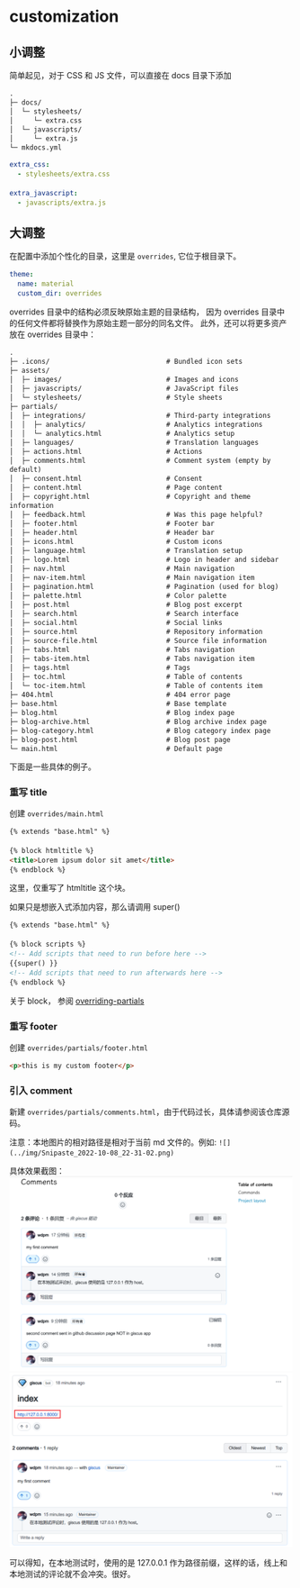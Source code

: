 # customization

## 小调整

简单起见，对于 CSS 和 JS 文件，可以直接在 docs 目录下添加

```
.
├─ docs/
│  └─ stylesheets/
│     └─ extra.css
│  └─ javascripts/
│     └─ extra.js
└─ mkdocs.yml
```

```yaml
extra_css:
  - stylesheets/extra.css

extra_javascript:
  - javascripts/extra.js
```

## 大调整

在配置中添加个性化的目录，这里是 `overrides`, 它位于根目录下。

```yaml
theme:
  name: material
  custom_dir: overrides
```

overrides 目录中的结构必须反映原始主题的目录结构， 因为 overrides 目录中的任何文件都将替换作为原始主题一部分的同名文件。 此外，还可以将更多资产放在 overrides 目录中：

```
.
├─ .icons/                             # Bundled icon sets
├─ assets/
│  ├─ images/                          # Images and icons
│  ├─ javascripts/                     # JavaScript files
│  └─ stylesheets/                     # Style sheets
├─ partials/
│  ├─ integrations/                    # Third-party integrations
│  │  ├─ analytics/                    # Analytics integrations
│  │  └─ analytics.html                # Analytics setup
│  ├─ languages/                       # Translation languages
│  ├─ actions.html                     # Actions
│  ├─ comments.html                    # Comment system (empty by default)
│  ├─ consent.html                     # Consent
│  ├─ content.html                     # Page content
│  ├─ copyright.html                   # Copyright and theme information
│  ├─ feedback.html                    # Was this page helpful?
│  ├─ footer.html                      # Footer bar
│  ├─ header.html                      # Header bar
│  ├─ icons.html                       # Custom icons
│  ├─ language.html                    # Translation setup
│  ├─ logo.html                        # Logo in header and sidebar
│  ├─ nav.html                         # Main navigation
│  ├─ nav-item.html                    # Main navigation item
│  ├─ pagination.html                  # Pagination (used for blog)
│  ├─ palette.html                     # Color palette
│  ├─ post.html                        # Blog post excerpt
│  ├─ search.html                      # Search interface
│  ├─ social.html                      # Social links
│  ├─ source.html                      # Repository information
│  ├─ source-file.html                 # Source file information
│  ├─ tabs.html                        # Tabs navigation
│  ├─ tabs-item.html                   # Tabs navigation item
│  ├─ tags.html                        # Tags
│  ├─ toc.html                         # Table of contents
│  └─ toc-item.html                    # Table of contents item
├─ 404.html                            # 404 error page
├─ base.html                           # Base template
├─ blog.html                           # Blog index page
├─ blog-archive.html                   # Blog archive index page
├─ blog-category.html                  # Blog category index page
├─ blog-post.html                      # Blog post page
└─ main.html                           # Default page
```

下面是一些具体的例子。

### 重写 title

创建 `overrides/main.html`

```html
{% extends "base.html" %}

{% block htmltitle %}
<title>Lorem ipsum dolor sit amet</title>
{% endblock %}
```

这里，仅重写了 htmltitle 这个块。

如果只是想嵌入式添加内容，那么请调用 super()

```html
{% extends "base.html" %}

{% block scripts %}
<!-- Add scripts that need to run before here -->
{{super() }}
<!-- Add scripts that need to run afterwards here -->
{% endblock %}
```

关于 block， 参阅 [overriding-partials](https://squidfunk.github.io/mkdocs-material/customization/#overriding-partials)

### 重写 footer

创建 `overrides/partials/footer.html`

```html
<p>this is my custom footer</p>
```

### 引入 comment

新建 `overrides/partials/comments.html`，由于代码过长，具体请参阅该仓库源码。

注意：本地图片的相对路径是相对于当前 md 文件的。例如: `![](../img/Snipaste_2022-10-08_22-31-02.png)`

具体效果截图：
![](../img/Snipaste_2022-10-08_22-31-02.png)
![](../img/Snipaste_2022-10-08_22-31-37.png)

可以得知，在本地测试时，使用的是 127.0.0.1 作为路径前缀，这样的话，线上和本地测试的评论就不会冲突。很好。